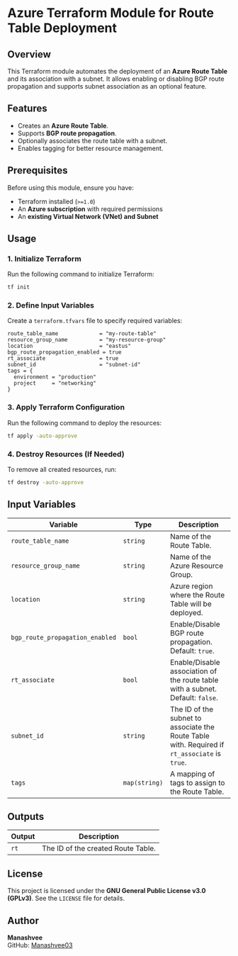 # Azure Terraform Module for Route Table Deployment

## Overview
This Terraform module automates the deployment of an **Azure Route Table** and its association with a subnet. It allows enabling or disabling BGP route propagation and supports subnet association as an optional feature.

## Features
- Creates an **Azure Route Table**.
- Supports **BGP route propagation**.
- Optionally associates the route table with a subnet.
- Enables tagging for better resource management.

## Prerequisites
Before using this module, ensure you have:
- Terraform installed (`>=1.0`)
- An **Azure subscription** with required permissions
- An **existing Virtual Network (VNet) and Subnet**

## Usage

### 1. Initialize Terraform
Run the following command to initialize Terraform:
```sh
tf init
```

### 2. Define Input Variables
Create a `terraform.tfvars` file to specify required variables:
```hcl
route_table_name             = "my-route-table"
resource_group_name          = "my-resource-group"
location                     = "eastus"
bgp_route_propagation_enabled = true
rt_associate                 = true
subnet_id                    = "subnet-id"
tags = {
  environment = "production"
  project     = "networking"
}
```

### 3. Apply Terraform Configuration
Run the following command to deploy the resources:
```sh
tf apply -auto-approve
```

### 4. Destroy Resources (If Needed)
To remove all created resources, run:
```sh
tf destroy -auto-approve
```

## Input Variables
| Variable | Type | Description |
|----------|------|-------------|
| `route_table_name` | `string` | Name of the Route Table. |
| `resource_group_name` | `string` | Name of the Azure Resource Group. |
| `location` | `string` | Azure region where the Route Table will be deployed. |
| `bgp_route_propagation_enabled` | `bool` | Enable/Disable BGP route propagation. Default: `true`. |
| `rt_associate` | `bool` | Enable/Disable association of the route table with a subnet. Default: `false`. |
| `subnet_id` | `string` | The ID of the subnet to associate the Route Table with. Required if `rt_associate` is `true`. |
| `tags` | `map(string)` | A mapping of tags to assign to the Route Table. |

## Outputs
| Output | Description |
|--------|-------------|
| `rt` | The ID of the created Route Table. |

## License
This project is licensed under the **GNU General Public License v3.0 (GPLv3)**. See the `LICENSE` file for details.

## Author
**Manashvee**  
GitHub: [Manashvee03](https://github.com/Manashvee03)
